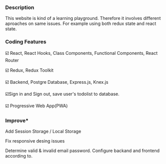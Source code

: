 ### Description

This website is kind of a learning playground. Therefore it involves different aproaches on same issues. For example using both redux state and react state.


### Coding Features

☑️ React, React Hooks, Class Components, Functional Components, React Router

☑️ Redux, Redux Toolkit

☑️ Backend, Postgre Database, Express.js, Knex.js

☑️Sign in and Sign out, save user's todolist to database.

☑️ Progressive Web App(PWA)


### Improve*

Add Session Storage / Local Storage

Fix responsive desing issues

Determine valid & invalid email password. Configure backand and frontend according to.

